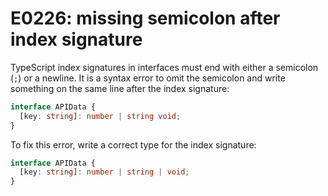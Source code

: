 # E0226: missing semicolon after index signature

TypeScript index signatures in interfaces must end with either a semicolon
(`;`) or a newline. It is a syntax error to omit the semicolon and write
something on the same line after the index signature:

```typescript
interface APIData {
  [key: string]: number | string void;
}
```

To fix this error, write a correct type for the index signature:

```typescript
interface APIData {
  [key: string]: number | string | void;
}
```
